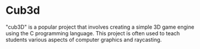 ---
---
# Cub3d
"cub3D" is a popular project that involves creating a simple 3D game engine using the C programming language. This project is often used to teach students various aspects of computer graphics and raycasting.
